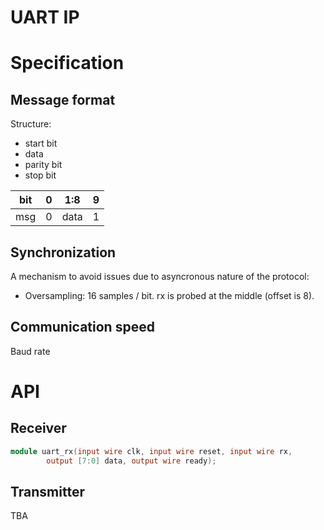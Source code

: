 UART IP
==========================================

# Specification

## Message format

Structure:
- start bit
- data
- parity bit
- stop bit

|bit|0|1:8 |9 | 
|---|-|----|--|
|msg|0|data|1 |


## Synchronization

A mechanism to avoid issues due to asyncronous nature of the protocol:
 - Oversampling: 16 samples / bit. rx is probed at the middle (offset is 8).


## Communication speed
Baud rate


# API

## Receiver

```v
module uart_rx(input wire clk, input wire reset, input wire rx,
        output [7:0] data, output wire ready);
```

## Transmitter

TBA
